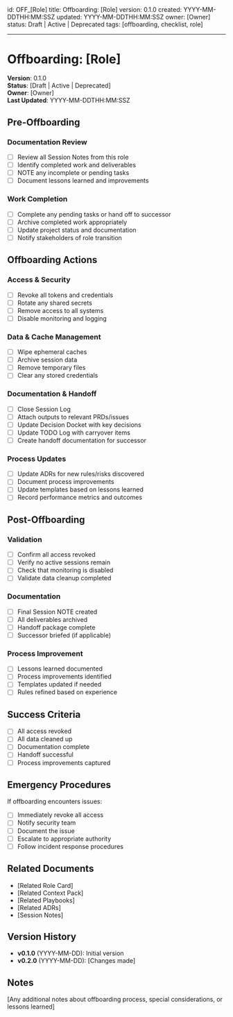 <!-- markdownlint-disable MD003 MD022 -->
<!-- markdownlint-disable MD041 -->

## <!-- markdownlint-disable MD025 -->

id: OFF\_[Role]
title: Offboarding: [Role]
version: 0.1.0
created: YYYY-MM-DDTHH:MM:SSZ
updated: YYYY-MM-DDTHH:MM:SSZ
owner: [Owner]
status: Draft | Active | Deprecated
tags: [offboarding, checklist, role]

---

# Offboarding: [Role]

**Version**: 0.1.0  
**Status**: [Draft | Active | Deprecated]  
**Owner**: [Owner]  
**Last Updated**: YYYY-MM-DDTHH:MM:SSZ

## Pre-Offboarding

### Documentation Review

- [ ] Review all Session Notes from this role
- [ ] Identify completed work and deliverables
- [ ] NOTE any incomplete or pending tasks
- [ ] Document lessons learned and improvements

### Work Completion

- [ ] Complete any pending tasks or hand off to successor
- [ ] Archive completed work appropriately
- [ ] Update project status and documentation
- [ ] Notify stakeholders of role transition

## Offboarding Actions

### Access & Security

- [ ] Revoke all tokens and credentials
- [ ] Rotate any shared secrets
- [ ] Remove access to all systems
- [ ] Disable monitoring and logging

### Data & Cache Management

- [ ] Wipe ephemeral caches
- [ ] Archive session data
- [ ] Remove temporary files
- [ ] Clear any stored credentials

### Documentation & Handoff

- [ ] Close Session Log
- [ ] Attach outputs to relevant PRDs/issues
- [ ] Update Decision Docket with key decisions
- [ ] Update TODO Log with carryover items
- [ ] Create handoff documentation for successor

### Process Updates

- [ ] Update ADRs for new rules/risks discovered
- [ ] Document process improvements
- [ ] Update templates based on lessons learned
- [ ] Record performance metrics and outcomes

## Post-Offboarding

### Validation

- [ ] Confirm all access revoked
- [ ] Verify no active sessions remain
- [ ] Check that monitoring is disabled
- [ ] Validate data cleanup completed

### Documentation

- [ ] Final Session NOTE created
- [ ] All deliverables archived
- [ ] Handoff package complete
- [ ] Successor briefed (if applicable)

### Process Improvement

- [ ] Lessons learned documented
- [ ] Process improvements identified
- [ ] Templates updated if needed
- [ ] Rules refined based on experience

## Success Criteria

- [ ] All access revoked
- [ ] All data cleaned up
- [ ] Documentation complete
- [ ] Handoff successful
- [ ] Process improvements captured

## Emergency Procedures

If offboarding encounters issues:

- [ ] Immediately revoke all access
- [ ] Notify security team
- [ ] Document the issue
- [ ] Escalate to appropriate authority
- [ ] Follow incident response procedures

## Related Documents

- [Related Role Card]
- [Related Context Pack]
- [Related Playbooks]
- [Related ADRs]
- [Session Notes]

## Version History

- **v0.1.0** (YYYY-MM-DD): Initial version
- **v0.2.0** (YYYY-MM-DD): [Changes made]

## Notes

[Any additional notes about offboarding process, special considerations, or lessons learned]

